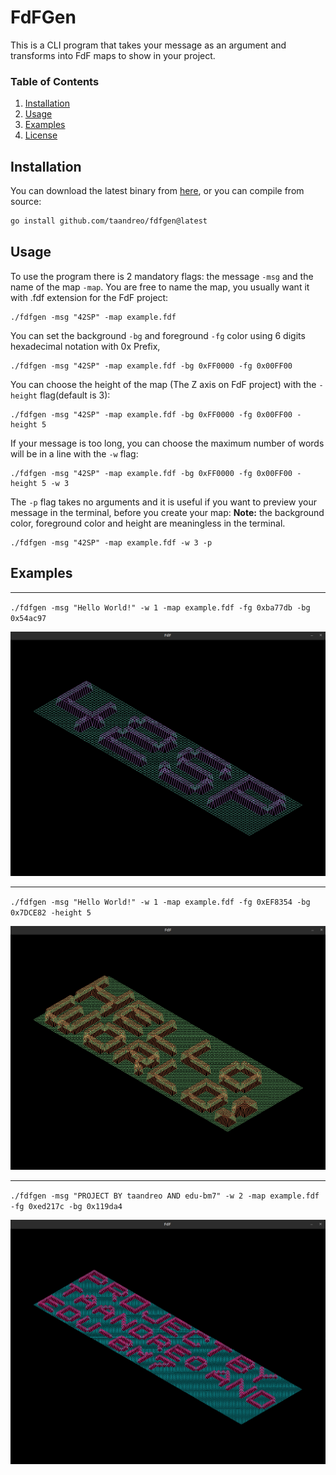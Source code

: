 # FdFGen
This is a CLI program that takes your message as an argument and transforms into FdF maps to show in your project.

### Table of Contents

1. [Installation](#installation)
2. [Usage](#usage)
3. [Examples](#examples)
4. [License](#license)

## Installation

You can download the latest binary from
[here](https://github.com/taandreo/fdfgen/releases), or you can compile from
source:

```bash
go install github.com/taandreo/fdfgen@latest
```

## Usage

To use the program there is 2 mandatory flags: the message `-msg` and the name of the map `-map`.
You are free to name the map, you usually want it with .fdf extension for the FdF project:

```
./fdfgen -msg "42SP" -map example.fdf
```

You can set the background `-bg` and foreground `-fg` color using 6 digits hexadecimal notation with 0x Prefix, 
```
./fdfgen -msg "42SP" -map example.fdf -bg 0xFF0000 -fg 0x00FF00
```

You can choose the height of the map (The Z axis on FdF project) with the `-height` flag(default is 3):
```
./fdfgen -msg "42SP" -map example.fdf -bg 0xFF0000 -fg 0x00FF00 -height 5
```

If your message is too long, you can choose the maximum number of words will be in a line with the `-w` flag:
```
./fdfgen -msg "42SP" -map example.fdf -bg 0xFF0000 -fg 0x00FF00 -height 5 -w 3
```

The `-p` flag takes no arguments and it is useful if you want to preview your message in the terminal, before you create your map:
**Note:** the background color, foreground color and height are meaningless in the terminal.  
```
./fdfgen -msg "42SP" -map example.fdf -w 3 -p
```

## Examples

---

`./fdfgen -msg "Hello World!" -w 1 -map example.fdf -fg 0xba77db -bg 0x54ac97`

![42SP](pictures/42sp.png)

---

`./fdfgen -msg "Hello World!" -w 1 -map example.fdf -fg 0xEF8354 -bg 0x7DCE82 -height 5`

![Height 5](pictures/height5.png)

---

`./fdfgen -msg "PROJECT BY taandreo AND edu-bm7" -w 2 -map example.fdf -fg 0xed217c -bg 0x119da4`

![authors](pictures/authors.png)


